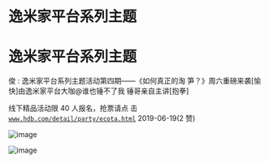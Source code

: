 # 逸米家平台系列主题

# 逸米家平台系列主题

俊 : 逸米家平台系列主题活动第四期——《如何真正的淘 笋？》周六重磅来袭[愉快]由逸米家平台大咖@谁也锤不了我 锤哥亲自主讲[抱拳]

线下精品活动限 40 人报名，抢票请点 击[`www.hdb.com/detail/party/ecota.html`](https://www.hdb.com/detail/party/ecota.html) 2019-06-19(2 赞)

![image](img/Image_0203.png)

![image](img/Image_0213.png)